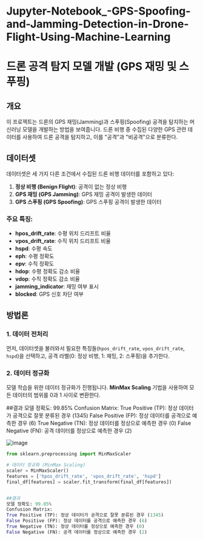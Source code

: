 # Jupyter-Notebook_-GPS-Spoofing-and-Jamming-Detection-in-Drone-Flight-Using-Machine-Learning

# 드론 공격 탐지 모델 개발 (GPS 재밍 및 스푸핑)

## 개요
이 프로젝트는 드론의 GPS 재밍(Jamming)과 스푸핑(Spoofing) 공격을 탐지하는 머신러닝 모델을 개발하는 방법을 보여줍니다. 드론 비행 중 수집된 다양한 GPS 관련 데이터를 사용하여 드론 공격을 탐지하고, 이를 "공격"과 "비공격"으로 분류한다.

## 데이터셋
데이터셋은 세 가지 다른 조건에서 수집된 드론 비행 데이터를 포함하고 있다:
1. **정상 비행 (Benign Flight)**: 공격이 없는 정상 비행
2. **GPS 재밍 (GPS Jamming)**: GPS 재밍 공격이 발생한 데이터
3. **GPS 스푸핑 (GPS Spoofing)**: GPS 스푸핑 공격이 발생한 데이터

### 주요 특징:
- **hpos_drift_rate**: 수평 위치 드리프트 비율
- **vpos_drift_rate**: 수직 위치 드리프트 비율
- **hspd**: 수평 속도
- **eph**: 수평 정확도
- **epv**: 수직 정확도
- **hdop**: 수평 정확도 감소 비율
- **vdop**: 수직 정확도 감소 비율
- **jamming_indicator**: 재밍 여부 표시
- **blocked**: GPS 신호 차단 여부

## 방법론

### 1. 데이터 전처리
먼저, 데이터셋을 불러와서 필요한 특징들(`hpos_drift_rate`, `vpos_drift_rate`, `hspd`)을 선택하고, 공격 라벨(0: 정상 비행, 1: 재밍, 2: 스푸핑)을 추가한다.

### 2. 데이터 정규화
모델 학습을 위한 데이터 정규화가 진행됩니다. **MinMax Scaling** 기법을 사용하여 모든 데이터의 범위를 0과 1 사이로 변환한다.

##결과
모델 정확도: 99.85%
Confusion Matrix:
True Positive (TP): 정상 데이터가 공격으로 잘못 분류된 경우 (1345)
False Positive (FP): 정상 데이터를 공격으로 예측한 경우 (6)
True Negative (TN): 정상 데이터를 정상으로 예측한 경우 (0)
False Negative (FN): 공격 데이터를 정상으로 예측한 경우 (2)

![image](https://github.com/user-attachments/assets/2f1ec06a-c44a-4a27-8939-38ecbf2b2994)


```python
from sklearn.preprocessing import MinMaxScaler

# 데이터 정규화 (MinMax Scaling)
scaler = MinMaxScaler()
features = ['hpos_drift_rate', 'vpos_drift_rate', 'hspd']
final_df[features] = scaler.fit_transform(final_df[features])


##결과
모델 정확도: 99.85%
Confusion Matrix:
True Positive (TP): 정상 데이터가 공격으로 잘못 분류된 경우 (1345)
False Positive (FP): 정상 데이터를 공격으로 예측한 경우 (6)
True Negative (TN): 정상 데이터를 정상으로 예측한 경우 (0)
False Negative (FN): 공격 데이터를 정상으로 예측한 경우 (2)
